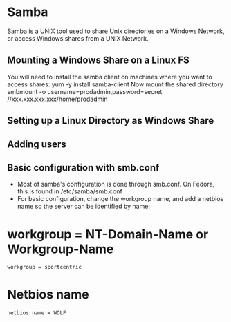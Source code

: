 # Samba

Samba is a UNIX tool used to share Unix directories on a Windows Network, or access Windows shares from a UNIX Network.

## Mounting a Windows Share on a Linux FS
You will need to install the samba client on machines where you want to access shares:
  yum -y install samba-client
Now mount the shared directory
  smbmount -o username=prodadmin,password=secret //xxx.xxx.xxx.xxx/home/prodadmin


## Setting up a Linux Directory as Windows Share
## Adding users


## Basic configuration with smb.conf
  * Most of samba's configuration is done through smb.conf.  On Fedora, this is found in /etc/samba/smb.conf
  * For basic configuration, change the workgroup name, and add a netbios name so the server can be identified by name:

  # workgroup = NT-Domain-Name or Workgroup-Name
    workgroup = sportcentric
  # Netbios name
    netbios name = WOLF